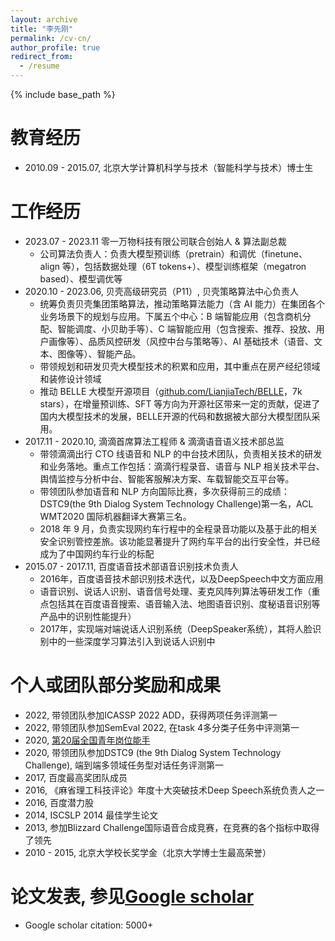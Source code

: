 ```yaml
---
layout: archive
title: "李先刚"
permalink: /cv-cn/
author_profile: true
redirect_from:
  - /resume
---
```


{% include base_path %}

教育经历
======
* 2010.09 - 2015.07,    北京大学计算机科学与技术（智能科学与技术）博士生

工作经历
======
* 2023.07 - 2023.11 零一万物科技有限公司联合创始人 & 算法副总裁
  * 公司算法负责人：负责大模型预训练（pretrain）和调优（finetune、align 等），包括数据处理（6T tokens+）、模型训练框架（megatron based）、模型调优等
* 2020.10 - 2023.06,       贝壳高级研究员（P11）, 贝壳策略算法中心负责人
  * 统筹负责贝壳集团策略算法，推动策略算法能力（含 AI 能力）在集团各个业务场景下的规划与应用。下属五个中心：B 端智能应用（包含商机分配、智能调度、小贝助手等）、C 端智能应用（包含搜索、推荐、投放、用户画像等）、品质风控研发（风控中台与策略等）、AI 基础技术（语音、文本、图像等）、智能产品。
  * 带领规划和研发贝壳大模型技术的积累和应用，其中重点在房产经纪领域和装修设计领域
  * 推动 BELLE 大模型开源项目（[github.com/LianjiaTech/BELLE](github.com/LianjiaTech/BELLE)，7k stars），在增量预训练、SFT 等方向为开源社区带来一定的贡献，促进了国内大模型技术的发展，BELLE开源的代码和数据被大部分大模型团队采用。
* 2017.11 - 2020.10,    滴滴首席算法工程师 & 滴滴语音语义技术部总监
  * 带领滴滴出行 CTO 线语音和 NLP 的中台技术团队，负责相关技术的研发和业务落地。重点工作包括：滴滴行程录音、语音与 NLP 相关技术平台、舆情监控与分析中台、智能客服解决方案、车载智能交互平台等。
  * 带领团队参加语音和 NLP 方向国际比赛，多次获得前三的成绩：DSTC9(the 9th Dialog System Technology Challenge)第一名，ACL WMT2020 国际机器翻译大赛第三名。
  * 2018 年 9 月，负责实现网约车行程中的全程录音功能以及基于此的相关安全识别管控差旅。该功能显著提升了网约车平台的出行安全性，并已经成为了中国网约车行业的标配
* 2015.07 - 2017.11,    百度语音技术部语音识别技术负责人
  * 2016年，百度语音技术部识别技术迭代，以及DeepSpeech中文方面应用
  * 语音识别、说话人识别、语音信号处理、麦克风阵列算法等研发工作（重点包括其在百度语音搜索、语音输入法、地图语音识别、度秘语音识别等产品中的识别性能提升）
  * 2017年，实现端对端说话人识别系统（DeepSpeaker系统），其将人脸识别中的一些深度学习算法引入到说话人识别中

个人或团队部分奖励和成果
======
* 2022, 带领团队参加ICASSP 2022 ADD，获得两项任务评测第一
* 2022, 带领团队参加SemEval 2022, 在task 4多分类子任务中评测第一
* 2020, [第20届全国青年岗位能手](https://www.thepaper.cn/newsDetail_forward_8372344)
* 2020, 带领团队参加DSTC9 (the 9th Dialog System Technology Challenge), 端到端多领域任务型对话任务评测第一
* 2017, 百度最高奖团队成员
* 2016, 《麻省理工科技评论》年度十大突破技术Deep Speech系统负责人之一
* 2016, 百度潜力股
* 2014, ISCSLP 2014 最佳学生论文
* 2013, 参加Blizzard Challenge国际语音合成竞赛，在竞赛的各个指标中取得了领先
* 2010 - 2015, 北京大学校长奖学金（北京大学博士生最高荣誉）

论文发表, 参见[Google scholar](https://scholar.google.com/citations?user=80YNQwMAAAAJ&hl=zh-CN)
======
* Google scholar citation: 5000+
